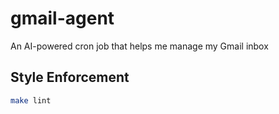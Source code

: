# gmail-agent

An AI-powered cron job that helps me manage my Gmail inbox

## Style Enforcement

```bash
make lint
```
